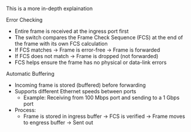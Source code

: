 This is a more in-depth explaination

Error Checking
- Entire frame is received at the ingress port first
- The switch compares the Frame Check Sequence (FCS) at the end of the frame with its own FCS calculation
- If FCS matches -> Frame is error-free -> Frame is forwarded
- If FCS does not match -> Frame is dropped (not forwarded)
- FCS helps ensure the frame has no physical or data-link errors

Automatic Buffering
- Incoming frame is stored (buffered) before forwarding
- Supports different Ethernet speeds between ports
	- Example: Receiving from 100 Mbps port and sending to a 1 Gbps port
- Process:
	- Frame is stored in ingress buffer -> FCS is verified -> Frame moves to engress buffer -> Sent out